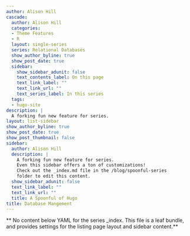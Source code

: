 ```yaml
---
author: Alison Hill
cascade:
  author: Alison Hill
  categories:
  - Theme Features
  - R
  layout: single-series
  series: Relational Databases
  show_author_byline: true
  show_post_date: true
  sidebar:
    show_sidebar_adunit: false
    text_contents_label: On this page
    text_link_label: ""
    text_link_url: ""
    text_series_label: In this series
  tags:
  - hugo-site
description: |
  A forking fun new feature for series.
layout: list-sidebar
show_author_byline: true
show_post_date: true
show_post_thumbnail: false
sidebar:
  author: Alison Hill
  description: |
    A forking fun new feature for series.
    Even this sidebar offers a ton of customizations!
    Check out the _index.md file in the /blog/spoonful-series
    folder to edit this content.
  show_sidebar_adunit: false
  text_link_label: ""
  text_link_url: ""
  title: A Spoonful of Hugo
title: Database Mangement
---
```


** No content below YAML for the series _index. This file is a leaf bundle, and provides settings for the listing page layout and sidebar content.**
